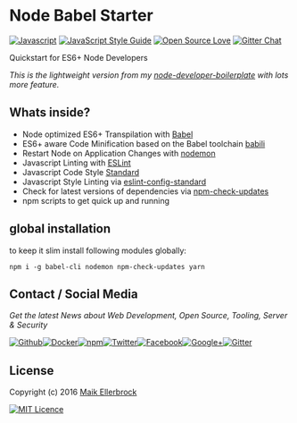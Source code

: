 # Node Babel Starter

[![Javascript](https://badges.frapsoft.com/javascript/code/javascript.svg?v=100)](https://github.com/ellerbrock/javascript-badges/) [![JavaScript Style Guide](https://img.shields.io/badge/code%20style-standard-brightgreen.svg)](https://github.com/ellerbrock/javascript-badges/) [![Open Source Love](https://badges.frapsoft.com/os/v1/open-source.svg?v=102)](https://github.com/ellerbrock/open-source-badges/) [![Gitter Chat](https://badges.gitter.im/frapsoft/frapsoft.svg)](https://gitter.im/frapsoft/frapsoft/)

Quickstart for ES6+ Node Developers

_This is the lightweight version from my [node-developer-boilerplate](https://github.com/ellerbrock/node-developer-boilerplate) with lots more feature._



## Whats inside?

- Node optimized ES6+ Transpilation with [Babel](https://github.com/babel/babel)
- ES6+ aware Code Minification based on the Babel toolchain [babili](https://github.com/babel/babili)
- Restart Node on Application Changes with [nodemon](https://github.com/remy/nodemon)
- Javascript Linting with [ESLint](https://github.com/eslint/eslint)
- Javascript Code Style [Standard](https://github.com/feross/standard)
- Javascript Style Linting via [eslint-config-standard](https://github.com/feross/eslint-config-standard)
- Check for latest versions of dependencies via [npm-check-updates](https://github.com/tjunnone/npm-check-updates)
- npm scripts to get quick up and running


## global installation

to keep it slim install following modules globally:

`npm i -g babel-cli nodemon npm-check-updates yarn`

## Contact / Social Media

_Get the latest News about Web Development, Open Source, Tooling, Server & Security_

[![Github](https://github.frapsoft.com/social/github.png)](https://github.com/ellerbrock/)[![Docker](https://github.frapsoft.com/social/docker.png)](https://hub.docker.com/u/frapsoft/)[![npm](https://github.frapsoft.com/social/npm.png)](https://www.npmjs.com/~ellerbrock)[![Twitter](https://github.frapsoft.com/social/twitter.png)](https://twitter.com/frapsoft/)[![Facebook](https://github.frapsoft.com/social/facebook.png)](https://www.facebook.com/frapsoft/)[![Google+](https://github.frapsoft.com/social/google-plus.png)](https://plus.google.com/116540931335841862774)[![Gitter](https://github.frapsoft.com/social/gitter.png)](https://gitter.im/frapsoft/frapsoft/)

## License

Copyright (c) 2016 [Maik Ellerbrock](https://github.com/ellerbrock/)

[![MIT Licence](https://badges.frapsoft.com/os/mit/mit-125x28.png?v=102)](https://opensource.org/licenses/mit-license.php)

